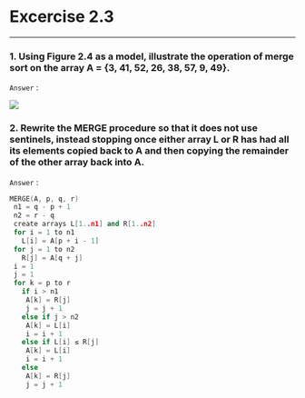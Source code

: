 # Excercise 2.3

---

### 1. Using Figure 2.4 as a model, illustrate the operation of merge sort on the array A = {3, 41, 52, 26, 38, 57, 9, 49}.

`Answer` :

![](https://github.com/gzc/CLRS/raw/master/C02-Getting-Started/repo/s3/1.png)

### 2. Rewrite the MERGE procedure so that it does not use sentinels, instead stopping once either array L or R has had all its elements copied back to A and then copying the remainder of the other array back into A.

`Answer` :

```cpp
MERGE(A, p, q, r)
 n1 = q - p + 1
 n2 = r - q
 create arrays L[1..n1] and R[1..n2]
 for i = 1 to n1
   L[i] = A[p + i - 1]
 for j = 1 to n2
   R[j] = A[q + j]
 i = 1
 j = 1
 for k = p to r
   if i > n1
    A[k] = R[j]
    j = j + 1
   else if j > n2
    A[k] = L[i]
    i = i + 1
   else if L[i] ≤ R[j]
    A[k] = L[i]
    i = i + 1
   else
    A[k] = R[j]
    j = j + 1
```
